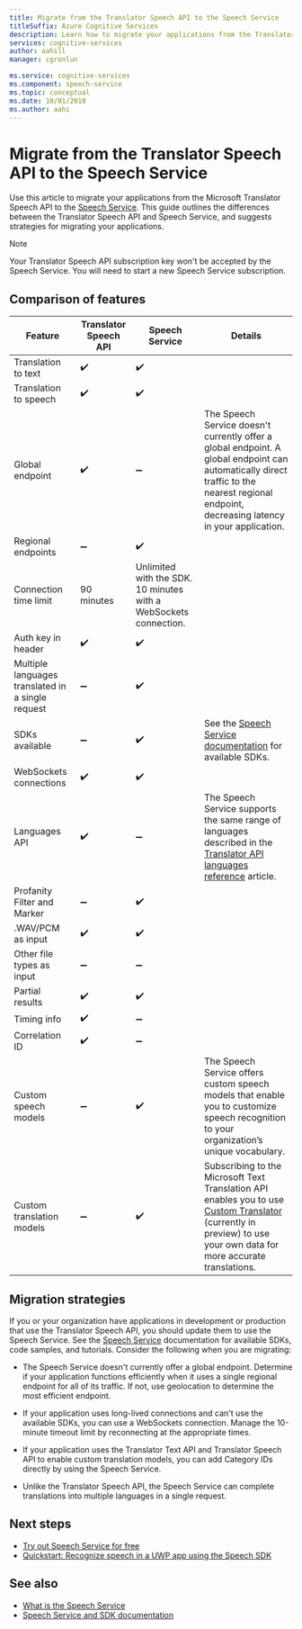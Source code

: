 ```yaml
---
title: Migrate from the Translator Speech API to the Speech Service
titleSuffix: Azure Cognitive Services
description: Learn how to migrate your applications from the Translator Speech API to the Speech Service.
services: cognitive-services
author: aahill
manager: cgronlun

ms.service: cognitive-services
ms.component: speech-service
ms.topic: conceptual
ms.date: 10/01/2018
ms.author: aahi
---
```


# Migrate from the Translator Speech API to the Speech Service

Use this article to migrate your applications from the Microsoft Translator Speech API to the [Speech Service](index.yml). This guide outlines the differences between the Translator Speech API and Speech Service, and suggests strategies for migrating your applications.

> [!NOTE]
> Your Translator Speech API subscription key won't be accepted by the Speech Service. You will need to start a new Speech Service subscription.

## Comparison of features

| Feature                                           | Translator Speech API                                  | Speech Service | Details                                                                                                                                                                                                                                                                            |
|---------------------------------------------------|-----------------------------------------------------------------|------------------------------------|------------------------------------------------------------------------------------------------------------------------------------------------------------------------------------------------------------------------------------------------------------------------------------|
| Translation to text                               | :heavy_check_mark:                                              | :heavy_check_mark:                 |                                                                                                                                                                                                                                                                                    |
| Translation to speech                             | :heavy_check_mark:                                              | :heavy_check_mark:                 |                                                                                                                                                                                                                                                                                    |
| Global endpoint                                   | :heavy_check_mark:                                              | :heavy_minus_sign:                 | The Speech Service doesn't currently offer a global endpoint. A global endpoint can automatically direct traffic to the nearest regional endpoint, decreasing latency in your application.                                                    |
| Regional endpoints                                | :heavy_minus_sign:                                              | :heavy_check_mark:                 |                                                                                                                                                                                                                                                                                    |
| Connection time limit                             | 90 minutes                                               | Unlimited with the SDK. 10 minutes with a WebSockets connection.                                                                                                                                                                                                                                                                                   |
| Auth key in header                                | :heavy_check_mark:                                              | :heavy_check_mark:                 |                                                                                                                                                                                                                                                                                    |
| Multiple languages translated in a single request | :heavy_minus_sign:                                              | :heavy_check_mark:                 |                                                                                                                                                                                                                                                                                    |
| SDKs available                                    | :heavy_minus_sign:                                              | :heavy_check_mark:                 | See the [Speech Service documentation](index.yml) for available SDKs.                                                                                                                                                    |
| WebSockets connections                             | :heavy_check_mark:                                              | :heavy_check_mark:                 |                                                                                                                                                                                                                                                                                    |
| Languages API                                     | :heavy_check_mark:                                              | :heavy_minus_sign:                 | The Speech Service supports the same range of languages described in the [Translator API languages reference](../translator-speech/languages-reference.md) article. |
| Profanity Filter and Marker                       | :heavy_minus_sign:                                              | :heavy_check_mark:                 |                                                                                                                                                                                                                                                                                    |
| .WAV/PCM as input                                 | :heavy_check_mark:                                              | :heavy_check_mark:                 |                                                                                                                                                                                                                                                                                    |
| Other file types as input                         | :heavy_minus_sign:                                              | :heavy_minus_sign:                 |                                                                                                                                                                                                                                                                                    |
| Partial results                                   | :heavy_check_mark:                                              | :heavy_check_mark:                 |                                                                                                                                                                                                                                                                                    |
| Timing info                                       | :heavy_check_mark:                                              | :heavy_minus_sign:                 |                                                                                                                                                                 |
| Correlation ID                                    | :heavy_check_mark:                                              | :heavy_minus_sign:                 |                                                                                                                                                                                                                                                                                    |
| Custom speech models                              | :heavy_minus_sign:                                              | :heavy_check_mark:                 | The Speech Service offers custom speech models that enable you to customize speech recognition to your organization’s unique vocabulary.                                                                                                                                           |
| Custom translation models                         | :heavy_minus_sign:                                              | :heavy_check_mark:                 | Subscribing to the Microsoft Text Translation API enables you to use [Custom Translator](https://www.microsoft.com/translator/business/customization/) (currently in preview) to use your own data for more accurate translations.                                                 |

## Migration strategies

If you or your organization have applications in development or production that use the Translator Speech API, you should update them to use the Speech Service. See the [Speech Service](index.yml) documentation for available SDKs, code samples, and tutorials. Consider the following when you are migrating:

* The Speech Service doesn't currently offer a global endpoint. Determine if your application functions efficiently when it uses a single regional endpoint for all of its traffic. If not, use geolocation to determine the most efficient endpoint.

* If your application uses long-lived connections and can't use the available SDKs, you can use a WebSockets connection. Manage the 10-minute timeout limit by reconnecting at the appropriate times.

* If your application uses the Translator Text API and Translator Speech API to enable custom translation models, you can add Category IDs directly by using the Speech Service.

* Unlike the Translator Speech API, the Speech Service can complete translations into multiple languages in a single request.

## Next steps

* [Try out Speech Service for free](get-started.md)
* [Quickstart: Recognize speech in a UWP app using the Speech SDK](quickstart-csharp-uwp.md)

## See also

* [What is the Speech Service](overview.md)
* [Speech Service and SDK documentation](https://docs.microsoft.com/azure/cognitive-services/speech-service/speech-devices-sdk-qsg)
